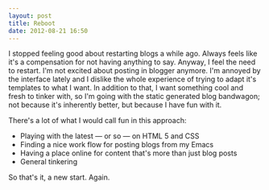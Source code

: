 ```yaml
---
layout: post
title: Reboot
date: 2012-08-21 16:50
---
```


I stopped feeling good about restarting blogs a while ago. Always
feels like it's a compensation for not having anything to say. Anyway,
I feel the need to restart. I'm not excited about posting in blogger
anymore. I'm annoyed by the interface lately and I dislike the whole
experience of trying to adapt it's templates to what I want. In
addition to that, I want something cool and fresh to tinker with, so
I'm going with the static generated blog bandwagon; not because it's
inherently better, but because I have fun with it.

There's a lot of what I would call fun in this approach:
* Playing with the latest &mdash; or so &mdash; on HTML 5 and CSS
* Finding a nice work flow for posting blogs from my Emacs
* Having a place online for content that's more than just blog posts
* General tinkering

So that's it, a new start. Again.
